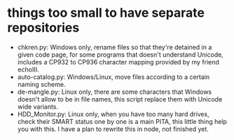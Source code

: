 # things too small to have separate repositories

* chkren.py: Windows only, rename files so that they're detained in a given code page, for some programs that doesn't understand Unicode, includes a CP932 to CP936 character mapping provided by my friend echoIII.
* auto-catalog.py: Windows/Linux, move files according to a certain naming scheme.
* de-mangle.py: Linux only, there are some characters that Windows doesn't allow to be in file names, this script replace them with Unicode wide variants.
* HDD\_Monitor.py: Linux only, when you have too many hard drives, check their SMART status one by one is a main PITA, this little thing help you with this. I have a plan to rewrite this in node, not finished yet.
